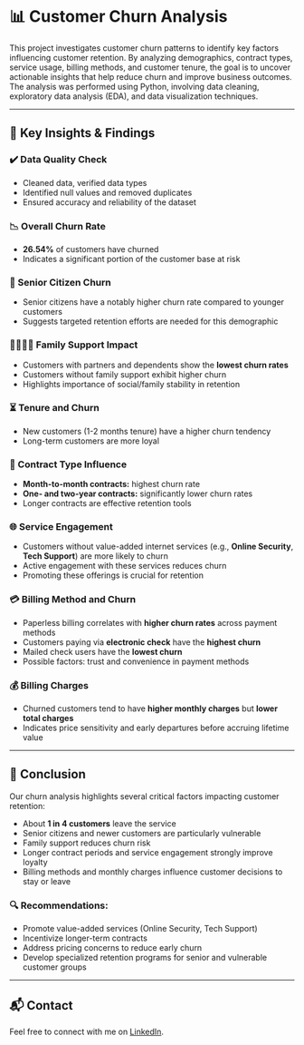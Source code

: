 # 📊 Customer Churn Analysis

This project investigates customer churn patterns to identify key factors influencing customer retention. By analyzing demographics, contract types, service usage, billing methods, and customer tenure, the goal is to uncover actionable insights that help reduce churn and improve business outcomes. The analysis was performed using Python, involving data cleaning, exploratory data analysis (EDA), and data visualization techniques.

---


## 🔑 Key Insights & Findings

### ✔️ Data Quality Check  
- Cleaned data, verified data types  
- Identified null values and removed duplicates  
- Ensured accuracy and reliability of the dataset

### 📉 Overall Churn Rate  
- **26.54%** of customers have churned  
- Indicates a significant portion of the customer base at risk

### 👵 Senior Citizen Churn  
- Senior citizens have a notably higher churn rate compared to younger customers  
- Suggests targeted retention efforts are needed for this demographic

### 👨‍👩‍👧‍👦 Family Support Impact  
- Customers with partners and dependents show the **lowest churn rates**  
- Customers without family support exhibit higher churn  
- Highlights importance of social/family stability in retention

### ⏳ Tenure and Churn  
- New customers (1-2 months tenure) have a higher churn tendency  
- Long-term customers are more loyal  

### 📄 Contract Type Influence  
- **Month-to-month contracts:** highest churn rate  
- **One- and two-year contracts:** significantly lower churn rates  
- Longer contracts are effective retention tools

### 🌐 Service Engagement  
- Customers without value-added internet services (e.g., **Online Security**, **Tech Support**) are more likely to churn  
- Active engagement with these services reduces churn  
- Promoting these offerings is crucial for retention

### 💳 Billing Method and Churn  
- Paperless billing correlates with **higher churn rates** across payment methods  
- Customers paying via **electronic check** have the **highest churn**  
- Mailed check users have the **lowest churn**  
- Possible factors: trust and convenience in payment methods

### 💰 Billing Charges  
- Churned customers tend to have **higher monthly charges** but **lower total charges**  
- Indicates price sensitivity and early departures before accruing lifetime value

---

## 📝 Conclusion  
Our churn analysis highlights several critical factors impacting customer retention:

- About **1 in 4 customers** leave the service  
- Senior citizens and newer customers are particularly vulnerable  
- Family support reduces churn risk  
- Longer contract periods and service engagement strongly improve loyalty  
- Billing methods and monthly charges influence customer decisions to stay or leave

### 🔍 Recommendations:  
- Promote value-added services (Online Security, Tech Support)  
- Incentivize longer-term contracts  
- Address pricing concerns to reduce early churn  
- Develop specialized retention programs for senior and vulnerable customer groups

---

## 📬 Contact
Feel free to connect with me on [LinkedIn](https://www.linkedin.com/in/maheen-khalid-38a0591b0/).
